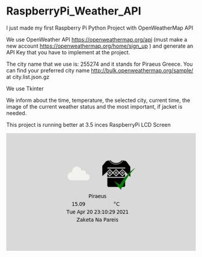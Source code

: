 # RaspberryPi_Weather_API

I just made my first Raspberry Pi Python Project with OpenWeatherMap API

We use OpenWeather API https://openweathermap.org/api (must make a new account https://openweathermap.org/home/sign_up ) and generate an API Key that you have to implement at the project. 

The city name that we use is: 255274 and it stands for Piraeus Greece. You can find your preferred city name http://bulk.openweathermap.org/sample/ at city.list.json.gz   

We use Tkinter 

We inform about the time, temperature, the selected city, current time, the image of the current weather status and the most important, if jacket is needed. 

This project is running better at 3.5 inces RaspberryPi LCD Screen

![ScreenShotOfTheProject](https://github.com/thanasisgnr1/RaspberryPi_Weather_API/blob/main/RaspberryPiWeatherAPI.png)

